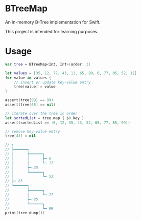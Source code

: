 # BTreeMap

 An in-memory B-Tree implementation for Swift.
 
 This project is intended for learning purposes.

# Usage

```Swift
var tree = BTreeMap<Int, Int>(order: 3)

let values = [35, 12, 77, 43, 12, 65, 99, 6, 77, 85, 52, 12]
for value in values {
    // insert or update key-value entry
    tree[value] = value
}

assert(tree[99] == 99)
assert(tree[68] == nil)

// iterate over the tree in order
let sortedList = tree.map { $0.key }
assert(sortedList == [6, 12, 35, 43, 52, 65, 77, 85, 99])

// remove key-value entry
tree[43] = nil

// ┓
// ┣━━━━━━┓
// ┃      ┣━━━━━━┓
// ┃      ┃      ┣━ 6
// ┃      ┃      ┗━ 12
// ┃      ┣━ 35
// ┃      ┗━━━━━━┓
// ┃             ┗━ 52
// ┣━ 65
// ┗━━━━━━┓
//        ┣━━━━━━┓
//        ┃      ┗━ 77
//        ┣━ 85
//        ┗━━━━━━┓
//               ┗━ 99
print(tree.dump()) 
```
